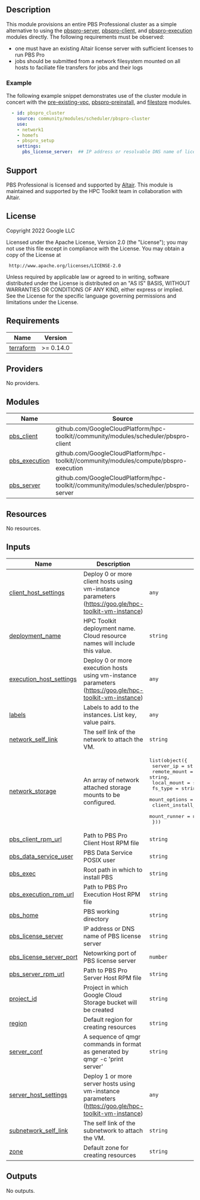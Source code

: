 ## Description

This module provisions an entire PBS Professional cluster as a simple alternative to using the [pbspro-server], [pbspro-client], and [pbspro-execution] modules directly.
The following requirements must be observed:

- one must have an existing Altair license server with sufficient licenses to
  run PBS Pro
- jobs should be submitted from a network filesystem mounted on all hosts to
  faciliate file transfers for jobs and their logs

[pbspro-server]: ../pbspro-server/README.md
[pbspro-client]: ../pbspro-client/README.md
[pbspro-execution]: ../../../modules/compute/pbspro-execution/README.md

### Example

The following example snippet demonstrates use of the cluster module in concert
with the [pre-existing-vpc], [pbspro-preinstall], and [filestore] modules.

```yaml
  - id: pbspro_cluster
    source: community/modules/scheduler/pbspro-cluster
    use:
    - network1
    - homefs
    - pbspro_setup
    settings:
      pbs_license_server:  ## IP address or resolvable DNS name of license server
```

[pre-existing-vpc]: ../../../../modules/network/pre-existing-vpc/README.md
[pbspro-preinstall]: ../../scripts/pbspro-preinstall/README.md
[filestore]: ../../../../modules/file-system/filestore/README.md

## Support

PBS Professional is licensed and supported by [Altair][pbspro]. This module is
maintained and supported by the HPC Toolkit team in collaboration with Altair.

[pbspro]: https://www.altair.com/pbs-professional

## License

<!-- BEGINNING OF PRE-COMMIT-TERRAFORM DOCS HOOK -->
Copyright 2022 Google LLC

Licensed under the Apache License, Version 2.0 (the "License");
you may not use this file except in compliance with the License.
You may obtain a copy of the License at

     http://www.apache.org/licenses/LICENSE-2.0

Unless required by applicable law or agreed to in writing, software
distributed under the License is distributed on an "AS IS" BASIS,
WITHOUT WARRANTIES OR CONDITIONS OF ANY KIND, either express or implied.
See the License for the specific language governing permissions and
limitations under the License.

## Requirements

| Name | Version |
|------|---------|
| <a name="requirement_terraform"></a> [terraform](#requirement\_terraform) | >= 0.14.0 |

## Providers

No providers.

## Modules

| Name | Source | Version |
|------|--------|---------|
| <a name="module_pbs_client"></a> [pbs\_client](#module\_pbs\_client) | github.com/GoogleCloudPlatform/hpc-toolkit//community/modules/scheduler/pbspro-client | 7206f3b1 |
| <a name="module_pbs_execution"></a> [pbs\_execution](#module\_pbs\_execution) | github.com/GoogleCloudPlatform/hpc-toolkit//community/modules/compute/pbspro-execution | 7206f3b1 |
| <a name="module_pbs_server"></a> [pbs\_server](#module\_pbs\_server) | github.com/GoogleCloudPlatform/hpc-toolkit//community/modules/scheduler/pbspro-server | 7206f3b1 |

## Resources

No resources.

## Inputs

| Name | Description | Type | Default | Required |
|------|-------------|------|---------|:--------:|
| <a name="input_client_host_settings"></a> [client\_host\_settings](#input\_client\_host\_settings) | Deploy 0 or more client hosts using vm-instance parameters (https://goo.gle/hpc-toolkit-vm-instance) | `any` | `{}` | no |
| <a name="input_deployment_name"></a> [deployment\_name](#input\_deployment\_name) | HPC Toolkit deployment name. Cloud resource names will include this value. | `string` | n/a | yes |
| <a name="input_execution_host_settings"></a> [execution\_host\_settings](#input\_execution\_host\_settings) | Deploy 0 or more execution hosts using vm-instance parameters (https://goo.gle/hpc-toolkit-vm-instance) | `any` | `{}` | no |
| <a name="input_labels"></a> [labels](#input\_labels) | Labels to add to the instances. List key, value pairs. | `any` | n/a | yes |
| <a name="input_network_self_link"></a> [network\_self\_link](#input\_network\_self\_link) | The self link of the network to attach the VM. | `string` | `"default"` | no |
| <a name="input_network_storage"></a> [network\_storage](#input\_network\_storage) | An array of network attached storage mounts to be configured. | <pre>list(object({<br>    server_ip             = string,<br>    remote_mount          = string,<br>    local_mount           = string,<br>    fs_type               = string,<br>    mount_options         = string,<br>    client_install_runner = map(string)<br>    mount_runner          = map(string)<br>  }))</pre> | `[]` | no |
| <a name="input_pbs_client_rpm_url"></a> [pbs\_client\_rpm\_url](#input\_pbs\_client\_rpm\_url) | Path to PBS Pro Client Host RPM file | `string` | n/a | yes |
| <a name="input_pbs_data_service_user"></a> [pbs\_data\_service\_user](#input\_pbs\_data\_service\_user) | PBS Data Service POSIX user | `string` | `"pbsdata"` | no |
| <a name="input_pbs_exec"></a> [pbs\_exec](#input\_pbs\_exec) | Root path in which to install PBS | `string` | `"/opt/pbs"` | no |
| <a name="input_pbs_execution_rpm_url"></a> [pbs\_execution\_rpm\_url](#input\_pbs\_execution\_rpm\_url) | Path to PBS Pro Execution Host RPM file | `string` | n/a | yes |
| <a name="input_pbs_home"></a> [pbs\_home](#input\_pbs\_home) | PBS working directory | `string` | `"/var/spool/pbs"` | no |
| <a name="input_pbs_license_server"></a> [pbs\_license\_server](#input\_pbs\_license\_server) | IP address or DNS name of PBS license server | `string` | n/a | yes |
| <a name="input_pbs_license_server_port"></a> [pbs\_license\_server\_port](#input\_pbs\_license\_server\_port) | Netowrking port of PBS license server | `number` | `6200` | no |
| <a name="input_pbs_server_rpm_url"></a> [pbs\_server\_rpm\_url](#input\_pbs\_server\_rpm\_url) | Path to PBS Pro Server Host RPM file | `string` | n/a | yes |
| <a name="input_project_id"></a> [project\_id](#input\_project\_id) | Project in which Google Cloud Storage bucket will be created | `string` | n/a | yes |
| <a name="input_region"></a> [region](#input\_region) | Default region for creating resources | `string` | n/a | yes |
| <a name="input_server_conf"></a> [server\_conf](#input\_server\_conf) | A sequence of qmgr commands in format as generated by qmgr -c 'print server' | `string` | `"# empty qmgr configuration file"` | no |
| <a name="input_server_host_settings"></a> [server\_host\_settings](#input\_server\_host\_settings) | Deploy 1 or more server hosts using vm-instance parameters (https://goo.gle/hpc-toolkit-vm-instance) | `any` | `{}` | no |
| <a name="input_subnetwork_self_link"></a> [subnetwork\_self\_link](#input\_subnetwork\_self\_link) | The self link of the subnetwork to attach the VM. | `string` | `null` | no |
| <a name="input_zone"></a> [zone](#input\_zone) | Default zone for creating resources | `string` | n/a | yes |

## Outputs

No outputs.
<!-- END OF PRE-COMMIT-TERRAFORM DOCS HOOK -->
